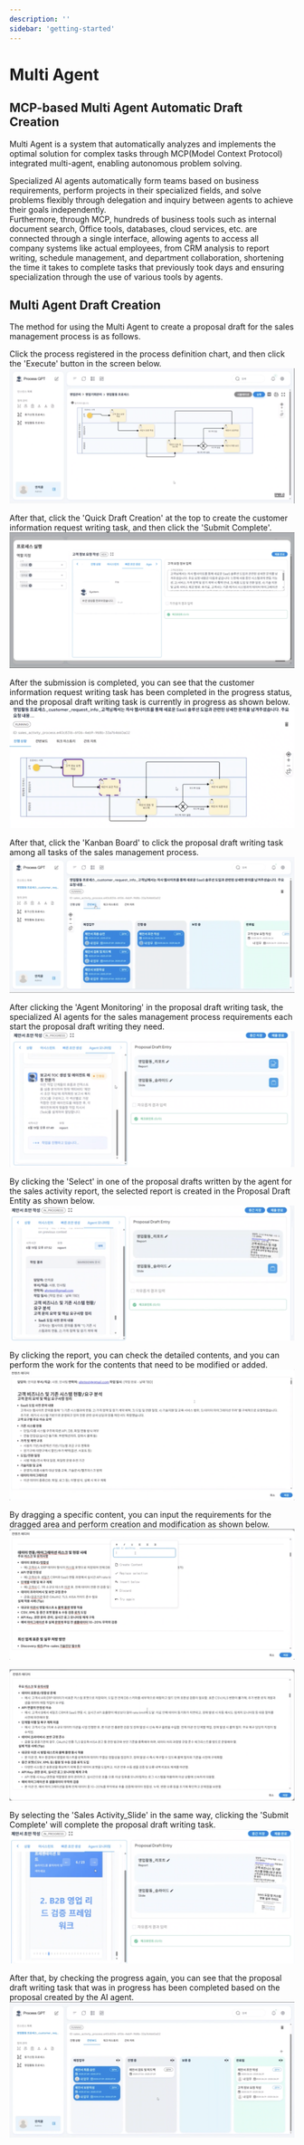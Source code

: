 ```yaml
---
description: ''
sidebar: 'getting-started'
---
```


# Multi Agent

## MCP-based Multi Agent Automatic Draft Creation

Multi Agent is a system that automatically analyzes and implements the optimal solution for complex tasks through MCP(Model Context Protocol) integrated multi-agent, enabling autonomous problem solving.

Specialized AI agents automatically form teams based on business requirements, perform projects in their specialized fields, and solve problems flexibly through delegation and inquiry between agents to achieve their goals independently. <br>
Furthermore, through MCP, hundreds of business tools such as internal document search, Office tools, databases, cloud services, etc. are connected through a single interface, allowing agents to access all company systems like actual employees, from CRM analysis to report writing, schedule management, and department collaboration, shortening the time it takes to complete tasks that previously took days and ensuring specialization through the use of various tools by agents.

## Multi Agent Draft Creation

The method for using the Multi Agent to create a proposal draft for the sales management process is as follows.

Click the process registered in the process definition chart, and then click the 'Execute' button in the screen below.<br>
![](../../../uengine-image/process-gpt/multi-agent/1.png)

After that, click the 'Quick Draft Creation' at the top to create the customer information request writing task, and then click the 'Submit Complete'. <br>
![](../../../uengine-image/process-gpt/multi-agent/2.png)

After the submission is completed, you can see that the customer information request writing task has been completed in the progress status, and the proposal draft writing task is currently in progress as shown below.<br>
![](../../../uengine-image/process-gpt/multi-agent/3.png)

After that, click the 'Kanban Board' to click the proposal draft writing task among all tasks of the sales management process. <br>
![](../../../uengine-image/process-gpt/multi-agent/4.png)

After clicking the 'Agent Monitoring' in the proposal draft writing task, the specialized AI agents for the sales management process requirements each start the proposal draft writing they need. <br>
![](../../../uengine-image/process-gpt/multi-agent/5.png)

By clicking the 'Select' in one of the proposal drafts written by the agent for the sales activity report, the selected report is created in the Proposal Draft Entity as shown below. <br>
![](../../../uengine-image/process-gpt/multi-agent/7.png)

By clicking the report, you can check the detailed contents, and you can perform the work for the contents that need to be modified or added. <br>
![](../../../uengine-image/process-gpt/multi-agent/8.png)

By dragging a specific content, you can input the requirements for the dragged area and perform creation and modification as shown below. <br>
![](../../../uengine-image/process-gpt/multi-agent/9.png)

![](../../../uengine-image/process-gpt/multi-agent/10.png) <br>
<Report modification result based on requirements>

By selecting the 'Sales Activity_Slide' in the same way, clicking the 'Submit Complete' will complete the proposal draft writing task.
![](../../../uengine-image/process-gpt/multi-agent/11.png)

After that, by checking the progress again, you can see that the proposal draft writing task that was in progress has been completed based on the proposal created by the AI agent.
![](../../../uengine-image/process-gpt/multi-agent/12.png)